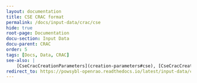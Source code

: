 ```yaml
---
layout: documentation
title: CSE CRAC format
permalink: /docs/input-data/crac/cse
hide: true
root-page: Documentation
docu-section: Input Data
docu-parent: CRAC
order: 5
tags: [Docs, Data, CRAC]
see-also: |
    [CseCracCreationParameters](creation-parameters#cse), [CseCracCreationContext](creation-context#cse)
redirect_to: https://powsybl-openrao.readthedocs.io/latest/input-data/crac/cse.html
---
```

